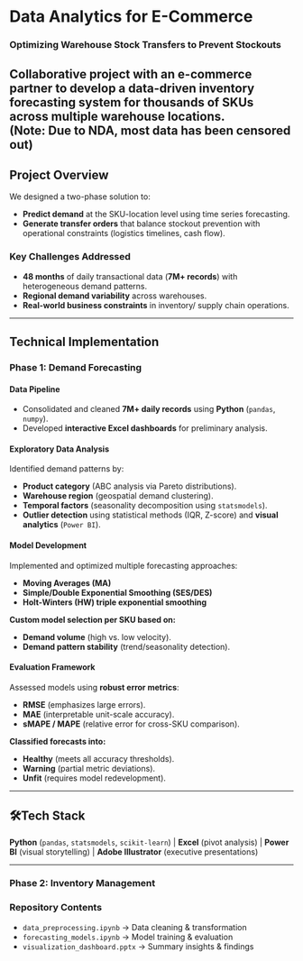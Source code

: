 # Data Analytics for E-Commerce 
### Optimizing Warehouse Stock Transfers to Prevent Stockouts  

**Collaborative project with an e-commerce partner to develop a data-driven inventory forecasting system for thousands of SKUs across multiple warehouse locations.**  
****(Note: Due to NDA, most data has been censored out)****
---

## Project Overview  
We designed a two-phase solution to:  

- **Predict demand** at the SKU-location level using time series forecasting.  
- **Generate transfer orders** that balance stockout prevention with operational constraints (logistics timelines, cash flow).  

### Key Challenges Addressed  
- **48 months** of daily transactional data (**7M+ records**) with heterogeneous demand patterns.  
- **Regional demand variability** across warehouses.  
- **Real-world business constraints** in inventory/ supply chain operations.  

---

## Technical Implementation  

### Phase 1: Demand Forecasting  

####  Data Pipeline  
- Consolidated and cleaned **7M+ daily records** using **Python** (`pandas`, `numpy`).  
- Developed **interactive Excel dashboards** for preliminary analysis.  

#### Exploratory Data Analysis  
Identified demand patterns by:  
- **Product category** (ABC analysis via Pareto distributions).  
- **Warehouse region** (geospatial demand clustering).  
- **Temporal factors** (seasonality decomposition using `statsmodels`).  
- **Outlier detection** using statistical methods (IQR, Z-score) and **visual analytics** (`Power BI`).  

#### Model Development  
Implemented and optimized multiple forecasting approaches:  
- **Moving Averages (MA)**  
- **Simple/Double Exponential Smoothing (SES/DES)**  
- **Holt-Winters (HW) triple exponential smoothing**  

**Custom model selection per SKU based on:**  
- **Demand volume** (high vs. low velocity).  
- **Demand pattern stability** (trend/seasonality detection).  

#### Evaluation Framework  
Assessed models using **robust error metrics**:  
- **RMSE** (emphasizes large errors).  
- **MAE** (interpretable unit-scale accuracy).  
- **sMAPE / MAPE** (relative error for cross-SKU comparison).  

**Classified forecasts into:**  
-  **Healthy** (meets all accuracy thresholds).  
-  **Warning** (partial metric deviations).  
-  **Unfit** (requires model redevelopment).  

---

## 🛠Tech Stack  
 **Python** (`pandas`, `statsmodels`, `scikit-learn`) | **Excel** (pivot analysis) | **Power BI** (visual storytelling) | **Adobe Illustrator** (executive presentations)  

---
### Phase 2: Inventory Management  


### Repository Contents  
- `data_preprocessing.ipynb` → Data cleaning & transformation  
- `forecasting_models.ipynb` → Model training & evaluation  
- `visualization_dashboard.pptx` → Summary insights & findings  


